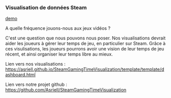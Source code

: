 
### Visualisation de données Steam

[demo](https://asriell.github.io/SteamGamingTimeVisualization/template/template/dashboard.html)

A quelle fréquence jouons-nous aux jeux vidéos ?

C'est une question que nous pouvons nous poser. Nos visualisations devrait aider les joueurs à gérer leur temps de jeu, en particulier sur Steam. Grâce à ces visulisations, les joueurs pourrons avoir une vision de leur temps de jeu récent, et ainsi organiser leur temps libre au mieux.

Lien vers nos visualisations : https://asriell.github.io/SteamGamingTimeVisualization/template/template/dashboard.html

Lien vers notre projet github : https://github.com/Asriell/SteamGamingTimeVisualization
